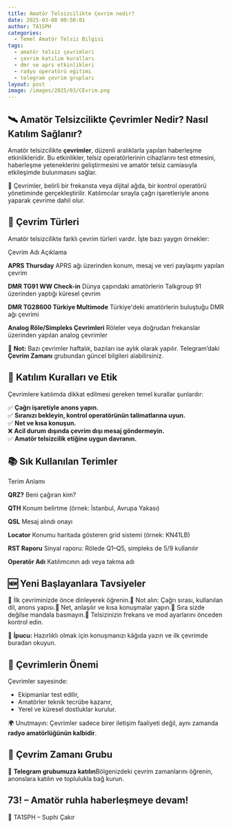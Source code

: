 ```yaml
---
title: Amatör Telsizcilikte Çevrim nedir?
date: 2025-03-08 00:50:01
author: TA1SPH
categories:
  - Temel Amatör Telsiz Bilgisi
tags:
  - amatör telsiz çevrimleri
  - çevrim katılım kuralları
  - dmr ve aprs etkinlikleri
  - radyo operatörü eğitimi
  - telegram çevrim grupları
layout: post
image: /images/2025/03/CEvrim.png
---
```

## 🛰️ Amatör Telsizcilikte Çevrimler Nedir? Nasıl Katılım Sağlanır?

Amatör telsizcilikte **çevrimler**, düzenli aralıklarla yapılan haberleşme etkinlikleridir. Bu etkinlikler, telsiz operatörlerinin cihazlarını test etmesini, haberleşme yeteneklerini geliştirmesini ve amatör telsiz camiasıyla etkileşimde bulunmasını sağlar.

📡 Çevrimler, belirli bir frekansta veya dijital ağda, bir kontrol operatörü yönetiminde gerçekleştirilir. Katılımcılar sırayla çağrı işaretleriyle anons yaparak çevrime dahil olur.

## 🔄 Çevrim Türleri

Amatör telsizcilikte farklı çevrim türleri vardır. İşte bazı yaygın örnekler:

Çevrim Adı
Açıklama

**APRS Thursday**
APRS ağı üzerinden konum, mesaj ve veri paylaşımı yapılan çevrim

**DMR TG91 WW Check-in**
Dünya çapındaki amatörlerin Talkgroup 91 üzerinden yaptığı küresel çevrim

**DMR TG28600 Türkiye Multimode**
Türkiye'deki amatörlerin buluştuğu DMR ağı çevrimi

**Analog Röle/Simpleks Çevrimleri**
Röleler veya doğrudan frekanslar üzerinden yapılan analog çevrimler

💬 **Not:** Bazı çevrimler haftalık, bazıları ise aylık olarak yapılır. Telegram’daki **Çevrim Zamanı** grubundan güncel bilgileri alabilirsiniz.

## 🧭 Katılım Kuralları ve Etik

Çevrimlere katılımda dikkat edilmesi gereken temel kurallar şunlardır:

✅ **Çağrı işaretiyle anons yapın.**\
✅ **Sıranızı bekleyin, kontrol operatörünün talimatlarına uyun.**\
✅ **Net ve kısa konuşun.**\
❌ **Acil durum dışında çevrim dışı mesaj göndermeyin.**\
✅ **Amatör telsizcilik etiğine uygun davranın.**

## 📚 Sık Kullanılan Terimler

Terim
Anlamı

**QRZ?**
Beni çağıran kim?

**QTH**
Konum belirtme (örnek: İstanbul, Avrupa Yakası)

**QSL**
Mesaj alındı onayı

**Locator**
Konumu haritada gösteren grid sistemi (örnek: KN41LB)

**RST Raporu**
Sinyal raporu: Rölede Q1–Q5, simpleks de 5/9 kullanılır

**Operatör Adı**
Katılımcının adı veya takma adı

## 🆕 Yeni Başlayanlara Tavsiyeler

🔹 İlk çevriminizde önce dinleyerek öğrenin.🔹 Not alın: Çağrı sırası, kullanılan dil, anons yapısı.🔹 Net, anlaşılır ve kısa konuşmalar yapın.🔹 Sıra sizde değilse mandala basmayın.🔹 Telsizinizin frekans ve mod ayarlarını önceden kontrol edin.

📑 **İpucu:** Hazırlıklı olmak için konuşmanızı kâğıda yazın ve ilk çevrimde buradan okuyun.

## 🤝 Çevrimlerin Önemi

Çevrimler sayesinde:

* Ekipmanlar test edilir,
* Amatörler teknik tecrübe kazanır,
* Yerel ve küresel dostluklar kurulur.

🌍 Unutmayın: Çevrimler sadece birer iletişim faaliyeti değil, aynı zamanda **radyo amatörlüğünün kalbidir**.

## 📣 Çevrim Zamanı Grubu

📲 **Telegram grubumuza katılın**Bölgenizdeki çevrim zamanlarını öğrenin, anonslara katılın ve toplulukla bağ kurun.

## 73! – Amatör ruhla haberleşmeye devam!

📡 TA1SPH – Suphi Çakır
